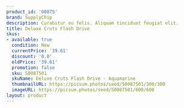 ```yaml
---
product_id: '00875'
brand: SupplyChip
description: Curabitur eu felis. Aliquam tincidunt feugiat elit.
title: Deluxe Cruts Flash Drive
skus:
- available: true
  condition: New
  currentPrice: '39.61'
  discount: '0.0'
  oldPrice: '39.61'
  promotion: false
  sku: S0087501
  skuName: Deluxe Cruts Flash Drive - Aquamarine
  thumbnailURL: https://picsum.photos/seed/S0087501/300/300
  imageURL: https://picsum.photos/seed/S0087501/600/600
layout: product
---
```

